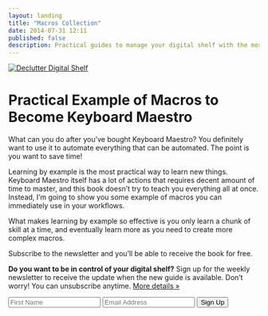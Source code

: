 ```yaml
---
layout: landing
title: "Macros Collection"
date: 2014-07-31 12:11
published: false
description: Practical guides to manage your digital shelf with the most powerful tools on your Mac.
---
```


[ ![Declutter Digital Shelf][203819] ](http://images.sayzlim.net/digitalshelf/declutter_digital_shelf.jpg "Declutter Digital Shelf")

[203819]: http://images.sayzlim.net/digitalshelf/declutter_digital_shelf.jpg "Declutter Digital Shelf"

# Practical Example of Macros to Become Keyboard Maestro

What can you do after you’ve bought Keyboard Maestro? You definitely want to use it to automate everything that can be automated. The point is you want to save time!

Learning by example is the most practical way to learn new things. Keyboard Maestro itself has a lot of actions that requires decent amount of time to master, and this book doesn’t try to teach you everything all at once. Instead, I’m going to show you some example of macros you can immediately use in your workflows.

What makes learning by example so effective is you only learn a chunk of skill at a time, and eventually learn more as you need to create more complex macros.

Subscribe to the newsletter and you’ll be able to receive the book for free. 

<aside class="digitalshelf support">
<p><strong>Do you want to be in control of your digital shelf?</strong> Sign up for the weekly newsletter to receive the update when the new guide is available. Don’t worry! You can unsubscribe anytime.</a>  <a href="http://sayzlim.net/subscribe/" title="Subscribe - Sayz Lim">More details »</a></p>
<form class="form" action="http://sayzlim.us2.list-manage.com/subscribe/post" method="POST">
<input type="hidden" name="u" value="ff1398bcc911abf87a3dfe82d">
<input type="hidden" name="id" value="cc23ae2e4d">
<input type="text" value="" name="FNAME" class="name" placeholder="First Name" required>
<input type="email" value="" name="EMAIL" class="email" placeholder="Email Address" required>
<input type="submit" class="subscribe" value="Sign Up">
</form>
</aside>